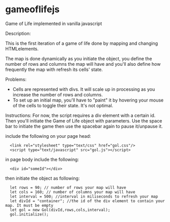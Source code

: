 # gameoflifejs
Game of Life implemented in vanilla javascript

Description: 

This is the first iteration of a game of life done by 
mapping and changing HTMLelements. 

The map is done dynamically as you initiate the object, you 
define the number of rows and columns the map will have and 
you'll also define how frequently the map with refresh its 
cells' state. 

Problems:
* Cells are represented with divs. It will scale up in 
  processing as you increase the number of rows and 
  columns. 
* To set up an initial map, you'll have to "paint" it by 
  hovering your mouse of the cells to toggle their state. 
  It's not optimal. 

Instructions:
For now, the script requires a div element with a certain id. 
Then you'll initiate the Game of Life object with parameters.
Use the space bar to initiate the game then use the spacebar 
again to pause it/unpause it. 

include the following on your page head:
```
  <link rel="stylesheet" type="text/css" href="gol.css"/>
  <script type="text/javascript" src="gol.js"></script>
```

in page body include the following:
```
  <div id="someId"></div>
```
  
then initiate the object as following:
```
  let rows = 90; // number of rows your map will have
  let cols = 160; // number of columns your map will have
  let interval = 500; //interval in miliseconds to refresh your map
  let divId = "container"; //the id of the div element to contain your map. It must be empty
  let gol = new Gol(divId,rows,cols,interval);
  gol.initialize();
```
